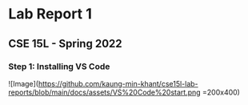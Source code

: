 # Lab Report 1
## CSE 15L - Spring 2022

### Step 1: Installing VS Code

![Image](https://github.com/kaung-min-khant/cse15l-lab-reports/blob/main/docs/assets/VS%20Code%20start.png =200x400)
